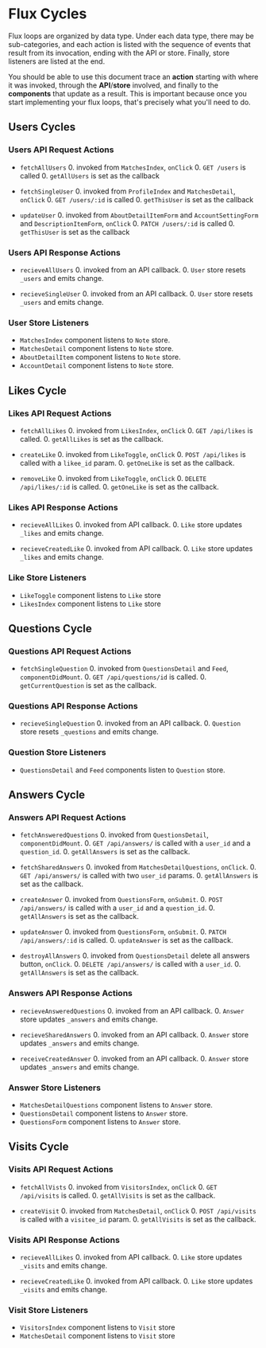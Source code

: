 # Flux Cycles

Flux loops are organized by data type. Under each data type, there may
be sub-categories, and each action is listed with the sequence of events
that result from its invocation, ending with the API or store. Finally,
store listeners are listed at the end.

You should be able to use this document trace an **action** starting
with where it was invoked, through the **API**/**store** involved, and
finally to the **components** that update as a result. This is important
because once you start implementing your flux loops, that's precisely
what you'll need to do.

## Users Cycles

### Users API Request Actions

* `fetchAllUsers`
  0. invoked from `MatchesIndex`, `onClick`
  0. `GET /users` is called
  0. `getAllUsers` is set as the callback

* `fetchSingleUser`
  0. invoked from `ProfileIndex` and `MatchesDetail`, `onClick`
  0. `GET /users/:id` is called
  0. `getThisUser` is set as the callback

* `updateUser`
  0. invoked from `AboutDetailItemForm` and `AccountSettingForm` and `DescriptionItemForm`, `onClick`
  0. `PATCH /users/:id` is called
  0. `getThisUser` is set as the callback

### Users API Response Actions

* `recieveAllUsers`
  0. invoked from an API callback.
  0. `User` store resets `_users` and emits change.

* `recieveSingleUser`
  0. invoked from an API callback.
  0. `User` store resets `_users` and emits change.

### User Store Listeners

* `MatchesIndex` component listens to `Note` store.
* `MatchesDetail` component listens to `Note` store.
* `AboutDetailItem` component listens to `Note` store.
* `AccountDetail` component listens to `Note` store.


## Likes Cycle

### Likes API Request Actions

* `fetchAllLikes`
  0. invoked from `LikesIndex`, `onClick`
  0. `GET /api/likes` is called.
  0. `getAllLikes` is set as the callback.

* `createLike`
  0. invoked from `LikeToggle`, `onClick`
  0. `POST /api/likes` is called with a `likee_id` param.
  0. `getOneLike` is set as the callback.

* `removeLike`
  0. invoked from `LikeToggle`, `onClick`
  0. `DELETE /api/likes/:id` is called.
  0. `getOneLike` is set as the callback.

### Likes API Response Actions

* `recieveAllLikes`
  0. invoked from API callback.
  0. `Like` store updates `_likes` and emits change.

* `recieveCreatedLike`
  0. invoked from API callback.
  0. `Like` store updates `_likes` and emits change.

### Like Store Listeners
  * `LikeToggle` component listens to `Like` store
  * `LikesIndex` component listens to `Like` store

## Questions Cycle

### Questions API Request Actions

* `fetchSingleQuestion`
  0. invoked from `QuestionsDetail` and `Feed`, `componentDidMount`.
  0. `GET /api/questions/id` is called.
  0. `getCurrentQuestion` is set as the callback.

### Questions API Response Actions

* `recieveSingleQuestion`
  0. invoked from an API callback.
  0. `Question` store resets `_questions` and emits change.

### Question Store Listeners
  * `QuestionsDetail` and `Feed` components listen to `Question` store.


## Answers Cycle

### Answers API Request Actions

* `fetchAnsweredQuestions`
  0. invoked from `QuestionsDetail`, `componentDidMount`.
  0. `GET /api/answers/` is called with a `user_id` and a `question_id`.
  0. `getAllAnswers` is set as the callback.

* `fetchSharedAnswers`
  0. invoked from `MatchesDetailQuestions`, `onClick`.
  0. `GET /api/answers/` is called with two `user_id` params.
  0. `getAllAnswers` is set as the callback.

* `createAnswer`
  0. invoked from `QuestionsForm`, `onSubmit`.
  0. `POST /api/answers/` is called with a `user_id` and a `question_id`.
  0. `getAllAnswers` is set as the callback.

* `updateAnswer`
  0. invoked from `QuestionsForm`, `onSubmit`.
  0. `PATCH /api/answers/:id` is called.
  0. `updateAnswer` is set as the callback.

* `destroyAllAnswers`
  0. invoked from `QuestionsDetail` delete all answers button, `onClick`.
  0. `DELETE /api/answers/` is called with a `user_id`.
  0. `getAllAnswers` is set as the callback.

### Answers API Response Actions

* `recieveAnsweredQuestions`
  0. invoked from an API callback.
  0. `Answer` store updates `_answers` and emits change.

* `recieveSharedAnswers`
  0. invoked from an API callback.
  0. `Answer` store updates `_answers` and emits change.

* `receiveCreatedAnswer`
  0. invoked from an API callback.
  0. `Answer` store updates `_answers` and emits change.

### Answer Store Listeners

* `MatchesDetailQuestions` component listens to `Answer` store.
* `QuestionsDetail` component listens to `Answer` store.
* `QuestionsForm` component listens to `Answer` store.


## Visits Cycle

### Visits API Request Actions

* `fetchAllVists`
  0. invoked from `VisitorsIndex`, `onClick`
  0. `GET /api/visits` is called.
  0. `getAllVisits` is set as the callback.

* `createVisit`
  0. invoked from `MatchesDetail`, `onClick`
  0. `POST /api/visits` is called with a `visitee_id` param.
  0. `getAllVisits` is set as the callback.

### Visits API Response Actions

* `recieveAllLikes`
  0. invoked from API callback.
  0. `Like` store updates `_visits` and emits change.

* `recieveCreatedLike`
  0. invoked from API callback.
  0. `Like` store updates `_visits` and emits change.

### Visit Store Listeners
  * `VisitorsIndex` component listens to `Visit` store
  * `MatchesDetail` component listens to `Visit` store
